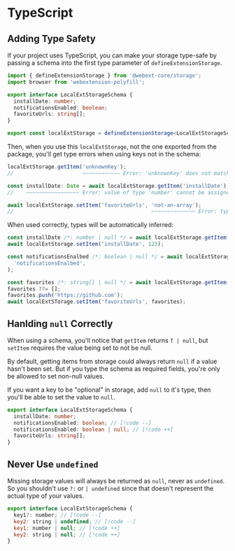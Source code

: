 # TypeScript

## Adding Type Safety

If your project uses TypeScript, you can make your storage type-safe by passing a schema into the first type parameter of `defineExtensionStorage`.

```ts
import { defineExtensionStorage } from '@webext-core/storage';
import browser from 'webextension-polyfill';

export interface LocalExtStorageSchema {
  installDate: number;
  notificationsEnabled: boolean;
  favoriteUrls: string[];
}

export const localExtStorage = defineExtensionStorage<LocalExtStorageSchema>(browser.storage.local);
```

Then, when you use this `localExtStorage`, not the one exported from the package, you'll get type errors when using keys not in the schema:

```ts
localExtStorage.getItem('unknownKey');
//                      ~~~~~~~~~~~~ Error: 'unknownKey' does not match `keyof LocalExtStorageSchema`

const installDate: Date = await localExtStorage.getItem('installDate');
//    ~~~~~~~~~~~~~~~~~ Error: value of type 'number' cannot be assigned to type 'Date'

await localExtStorage.setItem('favoriteUrls', 'not-an-array');
//                                            ~~~~~~~~~~~~~~ Error: type 'string' is not assignable to 'string[]'
```

When used correctly, types will be automatically inferred:

```ts
const installDate /*: number | null */ = await localExtStorage.getItem('installDate');
await localExtStorage.setItem('installDate', 123);

const notificationsEnalbed /*: boolean | null */ = await localExtStorage.getItem(
  'notificationsEnalbed',
);

const favorites /*: string[] | null */ = await localExtStorage.getItem('favoriteUrls');
favorites ??= [];
favorites.push('https://github.com');
await localExtSTorage.setItem('favoriteUrls', favorites);
```

## Hanlding `null` Correctly

When using a schema, you'll notice that `getItem` returns `T | null`, but `setItem` requires the value being set to not be null.

By default, getting items from storage could always return `null` if a value hasn't been set. But if you type the schema as required fields, you're only be allowed to set non-null values.

If you want a key to be "optional" in storage, add `null` to it's type, then you'll be able to set the value to `null`.

```ts
export interface LocalExtStorageSchema {
  installDate: number;
  notificationsEnabled: boolean; // [!code --]
  notificationsEnabled: boolean | null; // [!code ++]
  favoriteUrls: string[];
}
```

## Never Use `undefined`

Missing storage values will always be returned as `null`, never as `undefined`. So you shouldn't use `?:` or `| undefined` since that doesn't represent the actual type of your values.

```js
export interface LocalExtStorageSchema {
  key1?: number; // [!code --]
  key2: string | undefined; // [!code --]
  key1: number | null; // [!code ++]
  key2: string | null; // [!code ++]
}
```
